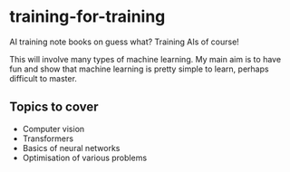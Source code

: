 # training-for-training
AI training note books on guess what? Training AIs of course!

This will involve many types of machine learning. My main aim is to have fun and show that machine learning is pretty simple to learn, perhaps difficult to master. 

## Topics to cover
- Computer vision
- Transformers
- Basics of neural networks
- Optimisation of various problems



